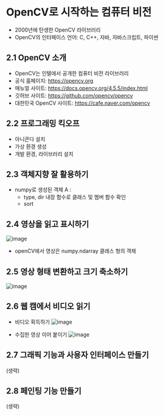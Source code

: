 # OpenCV로 시작하는 컴퓨터 비전
- 2000년에 탄생한 OpenCV 라이브러리
- OpenCV의 인터페이스 언어: C, C++, 자바, 자바스크립트, 파이썬

## 2.1 OpenCV 소개
- OpenCV는 인텔에서 공개한 컴퓨터 비전 라이브러리
- 공식 홈페이지: https://opencv.org
- 매뉴얼 사이트: https://docs.opencv.org/4.5.5/index.html
- 깃허브 사이트: https://github.com/opencv/opencv
- 대한민국 OpenCV 사이트: https://cafe.naver.com/opencv

## 2.2 프로그래밍 킥오프
- 아니콘다 설치
- 가상 환경 생성
- 개발 환경, 라이브러리 설치

## 2.3 객체지향 잘 활용하기
- numpy로 생성된 객체 A :
  - type, dir 내장 함수로 클래스 및 멤버 함수 확인
  - sort

## 2.4 영상을 읽고 표시하기
![image](https://github.com/user-attachments/assets/6a32c08e-d614-4ef7-bd5d-b7e881600a1b)
- openCV에서 영상은 numpy.ndarray 클래스 형의 객체

## 2.5 영상 형태 변환하고 크기 축소하기
![image](https://github.com/user-attachments/assets/68055bf8-807d-4d8d-885e-7d96475896e4)

## 2.6 웹 캠에서 비디오 읽기
- 비디오 획득하기
![image](https://github.com/user-attachments/assets/cd1cead4-05a0-40a6-b230-44f7445c8445)

- 수집한 영상 이어 붙이기
![image](https://github.com/user-attachments/assets/535628a2-63bb-44ef-9598-74df2e4585f7)

## 2.7 그래픽 기능과 사용자 인터페이스 만들기
(생략)

## 2.8 페인팅 기능 만들기
(생략)
